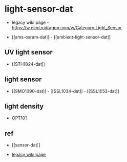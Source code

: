 
# light-sensor-dat

- legacy wiki page - https://w.electrodragon.com/w/Category:Light_Sensor

- [[ams-osram-dat]] - [[ambient-light-sensor-dat]]




## UV light sensor 

- [[STH1024-dat]]


## light sensor 

- [[SMO1090-dat]] - [[SSL1034-dat]] - [[SSL1053-dat]]


## light density 

- OPT101




## ref 

- [[sensor-dat]]


- [legacy wiki page ](https://w.electrodragon.com/w/Photosensitive_sensor)